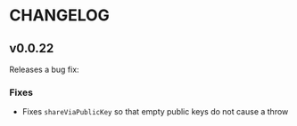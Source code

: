# CHANGELOG

## v0.0.22

Releases a bug fix:

### Fixes
- Fixes `shareViaPublicKey` so that empty public keys do not cause a throw
